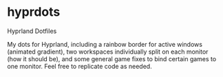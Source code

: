 # hyprdots
Hyprland Dotfiles

My dots for Hyprland, including a rainbow border for active windows (animated gradient), two workspaces individually split on each monitor (how it should be), and some general game fixes to bind certain games to one monitor. Feel free to replicate code as needed.
